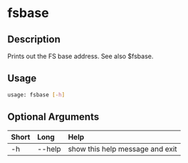 <!-- THIS PART OF THIS FILE IS AUTOGENERATED. DO NOT MODIFY IT. See scripts/generate_docs.sh -->




# fsbase

## Description


Prints out the FS base address. See also $fsbase.
## Usage


```bash
usage: fsbase [-h]

```
## Optional Arguments

|Short|Long|Help|
| :--- | :--- | :--- |
|-h|--help|show this help message and exit|

<!-- END OF AUTOGENERATED PART. Do not modify this line or the line below, they mark the end of the auto-generated part of the file. If you want to extend the documentation in a way which cannot easily be done by adding to the command help description, write below the following line. -->
<!-- ------------\>8---- ----\>8---- ----\>8------------ -->

